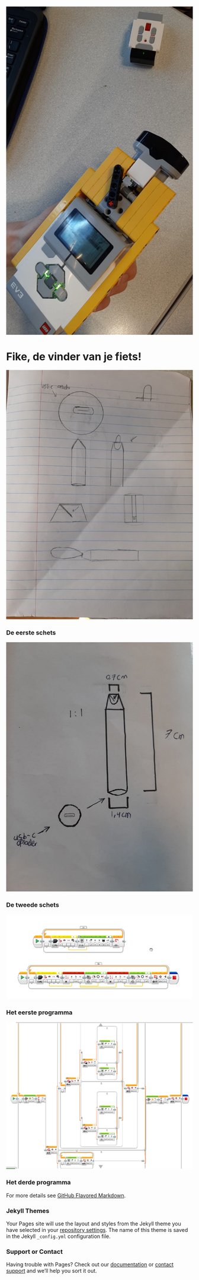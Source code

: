 ![Fike.jpeg](Fike.jpeg)


# Fike, de vinder van je fiets!





![Schets 1.jpeg](Schets%201.jpeg)
### De eerste schets


![Schets2.jpeg](Schets2.jpeg)
### De tweede schets


![program1.png](program1.png)
### Het eerste programma


![program 3](program3.png)
### Het derde programma



For more details see [GitHub Flavored Markdown](https://guides.github.com/features/mastering-markdown/).

### Jekyll Themes

Your Pages site will use the layout and styles from the Jekyll theme you have selected in your [repository settings](https://github.com/Meridiaan-College/Fike/settings/pages). The name of this theme is saved in the Jekyll `_config.yml` configuration file.

### Support or Contact

Having trouble with Pages? Check out our [documentation](https://docs.github.com/categories/github-pages-basics/) or [contact support](https://support.github.com/contact) and we’ll help you sort it out.
